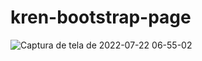 # kren-bootstrap-page
![Captura de tela de 2022-07-22 06-55-02](https://user-images.githubusercontent.com/30942283/180423031-c05b0060-e68d-4ced-bcd4-beb2ea285a7f.png)
